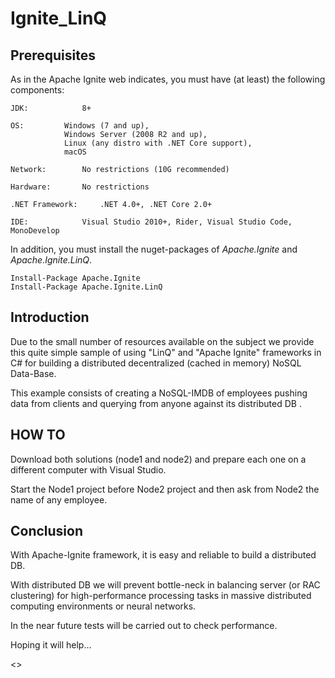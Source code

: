 # Ignite_LinQ

## Prerequisites
As in the Apache Ignite web indicates, you must have (at least) the following components:
```
JDK: 			8+

OS:			Windows (7 and up),
			Windows Server (2008 R2 and up),
			Linux (any distro with .NET Core support),
			macOS
      
Network:		No restrictions (10G recommended)

Hardware:		No restrictions

.NET Framework:		.NET 4.0+, .NET Core 2.0+

IDE:			Visual Studio 2010+, Rider, Visual Studio Code, MonoDevelop
```
In addition, you must install the nuget-packages of _Apache.Ignite_ and _Apache.Ignite.LinQ_. 

```
Install-Package Apache.Ignite
Install-Package Apache.Ignite.LinQ
```

## Introduction
Due to the small number of resources available on the subject we provide this quite simple sample of using "LinQ" and "Apache Ignite" frameworks in C# for building a distributed decentralized (cached in memory) NoSQL Data-Base.

This example consists of creating a NoSQL-IMDB of employees pushing data from clients and querying from anyone against its distributed DB .

## HOW TO 
Download both solutions (node1 and node2) and prepare each one on a different computer with Visual Studio. 

Start the Node1 project before Node2 project and then ask from Node2 the name of any employee.

## Conclusion
With Apache-Ignite framework, it is easy and reliable to build a distributed DB.

With distributed DB we will prevent bottle-neck in balancing server (or RAC clustering) for high-performance processing tasks in massive distributed computing environments or neural networks.

In the near future tests will be carried out to check performance. 

Hoping it will help...

<<The iTUC team>>
